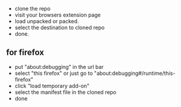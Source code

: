 - clone the repo
- visit your browsers extension page
- load unpacked or packed.
- select the destination to cloned repo
- done.

## for firefox
- put "about:debugging" in the url bar
- select "this firefox" or just go to "about:debugging#/runtime/this-firefox"
- click "load temporary add-on"
- select the manifest file in the cloned repo
- done
